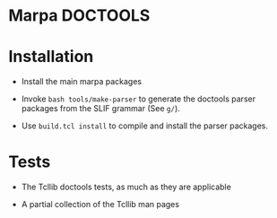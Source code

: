 # Marpa DOCTOOLS

# Installation

   * Install the main marpa packages

   * Invoke `bash tools/make-parser` to generate the doctools parser
     packages from the SLIF grammar (See `g/`).

   * Use `build.tcl install` to compile and install the parser
     packages.

# Tests

   * The Tcllib doctools tests, as much as they are applicable

   * A partial collection of the Tcllib man pages
